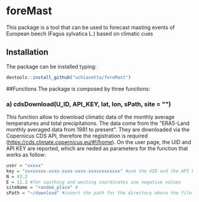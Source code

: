 # foreMast
This package is a tool that can be used to forecast masting events of European beech (Fagus sylvatica L.) based on climatic cues

## Installation
The package can be installed typing:
```r
devtools::install_github("uchiavetta/foreMast")
```

##Functions
The package is composed by three functions:

### a) cdsDownload(U_ID, API_KEY, lat, lon, sPath, site = "")
This function allow to download climatic data of the monthly average temperatures and total precipitations. The       data come from the "ERA5-Land monthly averaged data from 1981 to present". They are downloaded via the Copernicus
CDS API, therefore the registration is required (https://cds.climate.copernicus.eu/#!/home).
On the user page, the UID and API KEY are reported, which are neded as parameters for the function that works as follow:
```r
user = "xxxxx" 
key = "xxxxxxxx-xxxx-xxxx-xxxx-xxxxxxxxxxxx" #use the UID and the API key in your Copernicus CDS User profile
N = 43.2 
E = 11.3 #for southing and westing coordinates use negative values
siteName = "random_place" # 
sPath = "~/download" #insert the path for the directory where the file should be downloaded

```

